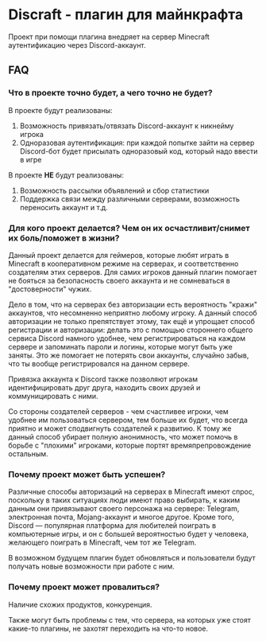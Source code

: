 # Discraft - плагин для майнкрафта

Проект при помощи плагина внедряет на сервер Minecraft аутентификацию через Discord-аккаунт.

## FAQ
### Что в проекте точно будет, а чего точно не будет?

В проекте будут реализованы:
1. Возможность привязать/отвязать Discord-аккаунт к никнейму игрока
2. Одноразовая аутентификация: при каждой попытке зайти на сервер Discord-бот будет присылать одноразовый код, который надо ввести в игре

В проекте **НЕ** будут реализованы:
1. Возможность рассылки объявлений и сбор статистики
2. Поддержка связи между различными серверами, возможность переносить аккаунт и т.д.

### Для кого проект делается? Чем он их осчастливит/снимет их боль/поможет в жизни?

Данный проект делается для геймеров, которые любят играть в Minecraft в кооперативном режиме на серверах, и соответственно создателям этих серверов.
Для самих игроков данный плагин помогает не бояться за безопасность своего аккаунта и не сомневаться в "достоверности" чужих. 

Дело в том, что на серверах без авторизации есть вероятность "кражи" аккаунтов, что несомненно неприятно любому игроку. А данный способ авторизации не только препятствует этому, так ещё и упрощает способ регистрации и авторизации: делать это с помощью стороннего общего сервиса Discord намного удобнее, чем регистрироваться на каждом сервере и запоминать пароли и логины, которые могут быть уже заняты. Это же помогает не потерять свои аккаунты, случайно забыв, что ты вообще регистрировался на данном сервере. 

Привязка аккаунта к Discord также позволяют игрокам идентифицировать друг друга, находить своих друзей и коммуницировать с ними.

Со стороны создателей серверов - чем счастливее игроки, чем удобнее им пользоваться сервером, тем больше их будет, что всегда приятно и может сподвигнуть создателей к развитию. К тому же данный способ убирает полную анонимность, что может помочь в борьбе с "плохими" игроками, которые портят времяпрепровождение остальным.

### Почему проект может быть успешен?

Различные способы авторизаций на серверах в Minecraft имеют спрос, поскольку в таких ситуациях люди имеют право выбирать, к каким данным они привязывают своего персонажа на сервере: Telegram, электронная почта, Mojang-аккаунт и многое другое. Кроме того, Discord — популярная платформа для любителей поиграть в компьютерные игры, и он с большей вероятностью будет у человека, желающего поиграть в Minecraft, чем тот же Telegram. 

В возможном будущем плагин будет обновляться и пользователи будут получать новые возможности при работе с ним.

### Почему проект может провалиться? 

Наличие схожих продуктов, конкуренция.

Также могут быть проблемы с тем, что сервера, на которых уже стоят какие-то плагины, не захотят переходить на что-то новое.
